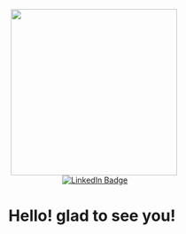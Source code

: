 

<div id = "header" align = "center">
  <img src = "https://media.giphy.com/media/115GePH0Iri8QE/giphy.gif" width = "300"/>
  <div id="badges">
  <img src="https://komarev.com/ghpvc/?username=leinther&style=flat-square&color=blue" alt=""/>
  <a href="https://www.linkedin.com/in/vladislav-sapelnikov-a7a788252/" alt="">
    <img src="https://img.shields.io/badge/LinkedIn-blue?style=for-the-badge&logo=linkedin&logoColor=white" alt="LinkedIn Badge"/>
  </a>
  <h1>
    Hello! glad to see you! 
    <img src "https://media.giphy.com/media/v1.Y2lkPTc5MGI3NjExYmY3YzM1Yjk2NTgzNWFhZDY1MzY0YzkwMjNjOWRiNzc1MzJhYjJjNyZjdD1z/hvRJCLFzcasrR4ia7z/giphy.gif" 
         </h1>
</div>

</div>
  


